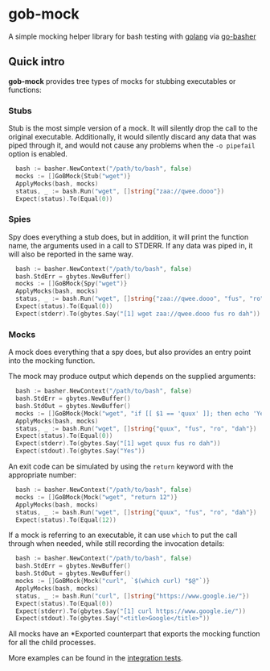 # gob-mock
A simple mocking helper library for bash testing with [golang](https://golang.org/) via [go-basher](https://github.com/progrium/go-basher/)

## Quick intro

**gob-mock** provides tree types of mocks for stubbing executables or functions:

### Stubs
Stub is the most simple version of a mock. It will silently drop the call to the original executable. Additionally, it would silently discard any data that was piped through it, and would not cause any problems when the `-o pipefail` option is enabled.

```go
  bash := basher.NewContext("/path/to/bash", false)
  mocks := []GoBMock{Stub("wget")}
  ApplyMocks(bash, mocks)
  status, _ := bash.Run("wget", []string{"zaa://qwee.dooo"})
  Expect(status).To(Equal(0))
```

### Spies
Spy does everything a stub does, but in addition, it will print the function name, the arguments used in a call to STDERR. If any data was piped in, it will also be reported in the same way.

```go
  bash := basher.NewContext("/path/to/bash", false)
  bash.StdErr = gbytes.NewBuffer()
  mocks := []GoBMock{Spy("wget")}
  ApplyMocks(bash, mocks)
  status, _ := bash.Run("wget", []string{"zaa://qwee.dooo", "fus", "ro", "dah"})
  Expect(status).To(Equal(0))
  Expect(stderr).To(gbytes.Say("[1] wget zaa://qwee.dooo fus ro dah"))
```

### Mocks
A mock does everything that a spy does, but also provides an entry point into the mocking function. 

The mock may produce output which depends on the supplied arguments:
```go
  bash := basher.NewContext("/path/to/bash", false)
  bash.StdErr = gbytes.NewBuffer()
  bash.StdOut = gbytes.NewBuffer()
  mocks := []GoBMock{Mock("wget", "if [[ $1 == 'quux' ]]; then echo 'Yes'; else echo 'No'; fi")}
  ApplyMocks(bash, mocks)
  status, _ := bash.Run("wget", []string{"quux", "fus", "ro", "dah"})
  Expect(status).To(Equal(0))
  Expect(stderr).To(gbytes.Say("[1] wget quux fus ro dah"))
  Expect(stdout).To(gbytes.Say("Yes"))
```

An exit code can be simulated by using the `return` keyword with the appropriate number:

```go
  bash := basher.NewContext("/path/to/bash", false)
  mocks := []GoBMock{Mock("wget", "return 12")}
  ApplyMocks(bash, mocks)
  status, _ := bash.Run("wget", []string{"quux", "fus", "ro", "dah"})
  Expect(status).To(Equal(12))
```

If a mock is referring to an executable, it can use `which` to put the call through when needed, while still recording the invocation details:

```go
  bash := basher.NewContext("/path/to/bash", false)
  bash.StdErr = gbytes.NewBuffer()
  bash.StdOut = gbytes.NewBuffer()
  mocks := []GoBMock{Mock("curl", `$(which curl) "$@"`)}
  ApplyMocks(bash, mocks)
  status, _ := bash.Run("curl", []string{"https://www.google.ie/"})
  Expect(status).To(Equal(0))
  Expect(stderr).To(gbytes.Say("[1] curl https://www.google.ie/"))
  Expect(stdout).To(gbytes.Say("<title>Google</title>"))
```

All mocks have an *Exported counterpart that exports the mocking function for all the child processes.

More examples can be found in the [integration tests](./gob_test.go).
